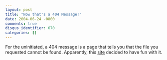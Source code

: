 ```yaml
---
layout: post
title: "Now that's a 404 Message!"
date: 2004-06-24 -0800
comments: true
disqus_identifier: 670
categories: []
---
```

For the uninitiated, a 404 message is a page that tells you that the
file you requested cannot be found. Apparently, this
[site](http://homokaasu.org/errors/404.html) decided to have fun with
it.

